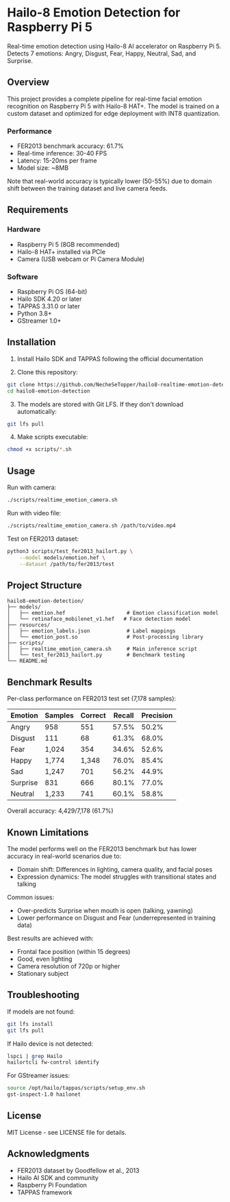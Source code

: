 # Hailo-8 Emotion Detection for Raspberry Pi 5

Real-time emotion detection using Hailo-8 AI accelerator on Raspberry Pi 5. 
Detects 7 emotions: Angry, Disgust, Fear, Happy, Neutral, Sad, and Surprise.

## Overview

This project provides a complete pipeline for real-time facial emotion recognition on Raspberry Pi 5 with Hailo-8 HAT+. The model is trained on a custom dataset and optimized for edge deployment with INT8 quantization.

### Performance

- FER2013 benchmark accuracy: 61.7%
- Real-time inference: 30-40 FPS
- Latency: 15-20ms per frame
- Model size: ~8MB

Note that real-world accuracy is typically lower (50-55%) due to domain shift between the training dataset and live camera feeds.

## Requirements

### Hardware
- Raspberry Pi 5 (8GB recommended)
- Hailo-8 HAT+ installed via PCIe
- Camera (USB webcam or Pi Camera Module)

### Software
- Raspberry Pi OS (64-bit)
- Hailo SDK 4.20 or later
- TAPPAS 3.31.0 or later
- Python 3.8+
- GStreamer 1.0+

## Installation

1. Install Hailo SDK and TAPPAS following the official documentation

2. Clone this repository:
```bash
git clone https://github.com/NecheSeTopper/hailo8-realtime-emotion-detection.git
cd hailo8-emotion-detection
```

3. The models are stored with Git LFS. If they don't download automatically:
```bash
git lfs pull
```

4. Make scripts executable:
```bash
chmod +x scripts/*.sh
```

## Usage

Run with camera:
```bash
./scripts/realtime_emotion_camera.sh
```

Run with video file:
```bash
./scripts/realtime_emotion_camera.sh /path/to/video.mp4
```

Test on FER2013 dataset:
```bash
python3 scripts/test_fer2013_hailort.py \
    --model models/emotion.hef \
    --dataset /path/to/fer2013/test
```

## Project Structure

```
hailo8-emotion-detection/
├── models/
│   ├── emotion.hef                    # Emotion classification model
│   └── retinaface_mobilenet_v1.hef   # Face detection model
├── resources/
│   ├── emotion_labels.json            # Label mappings
│   └── emotion_post.so                # Post-processing library
├── scripts/
│   ├── realtime_emotion_camera.sh     # Main inference script
│   └── test_fer2013_hailort.py        # Benchmark testing
└── README.md
```

## Benchmark Results

Per-class performance on FER2013 test set (7,178 samples):

| Emotion  | Samples | Correct | Recall | Precision |
|----------|---------|---------|--------|------------|
| Angry    | 958     | 551     | 57.5%  | 50.2%     |
| Disgust  | 111     | 68      | 61.3%  | 68.0%     |
| Fear     | 1,024   | 354     | 34.6%  | 52.6%     |
| Happy    | 1,774   | 1,348   | 76.0%  | 85.4%     |
| Sad      | 1,247   | 701     | 56.2%  | 44.9%     |
| Surprise | 831     | 666     | 80.1%  | 77.0%     |
| Neutral  | 1,233   | 741     | 60.1%  | 58.8%     |

Overall accuracy: 4,429/7,178 (61.7%)

## Known Limitations

The model performs well on the FER2013 benchmark but has lower accuracy in real-world scenarios due to:

- Domain shift: Differences in lighting, camera quality, and facial poses
- Expression dynamics: The model struggles with transitional states and talking

Common issues:
- Over-predicts Surprise when mouth is open (talking, yawning)
- Lower performance on Disgust and Fear (underrepresented in training data)

Best results are achieved with:
- Frontal face position (within 15 degrees)
- Good, even lighting
- Camera resolution of 720p or higher
- Stationary subject

## Troubleshooting

If models are not found:
```bash
git lfs install
git lfs pull
```

If Hailo device is not detected:
```bash
lspci | grep Hailo
hailortcli fw-control identify
```

For GStreamer issues:
```bash
source /opt/hailo/tappas/scripts/setup_env.sh
gst-inspect-1.0 hailonet
```

## License

MIT License - see LICENSE file for details.

## Acknowledgments

- FER2013 dataset by Goodfellow et al., 2013
- Hailo AI SDK and community
- Raspberry Pi Foundation
- TAPPAS framework
